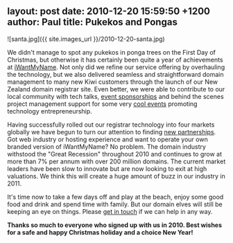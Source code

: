 layout: post
date: 2010-12-20 15:59:50 +1200
author: Paul
title: Pukekos and Pongas
----

![santa.jpg]({{ site.images_url }}/2010-12-20-santa.jpg)

We didn't manage to spot any pukekos in ponga trees on the First Day of Christmas, but otherwise it has certainly been quite a year of achievements at [iWantMyName](https://iwantmyname.co.nz/). Not only did we refine our service offering by overhauling the technology, but we also delivered seamless and straightforward domain management to many new Kiwi customers through the launch of our New Zealand domain registrar site. Even better, we were able to contribute to our local community with tech talks, [event sponsorships](https://iwantmyname.com/blog/2010/09/family-fun-forecast-for-software-freedom-day.html) and behind the scenes project management support for some very [cool events](http://up.org.nz/media/news/wellington_to_the_world_2010_review) promoting technology entrepreneurship.

Having successfully rolled out our registrar technology into four markets globally we have begun to turn our attention to finding [new partnerships](https://iwantmyname.com/blog/2010/10/domain-registrar-solution.html). Got web industry or hosting experience and want to operate your own branded version of iWantMyName? No problem. The domain industry withstood the "Great Recession" throughout 2010 and continues to grow at more than 7% per annum with over 200 million domains. The current market leaders have been slow to innovate but are now looking to exit at high valuations. We think this will create a huge amount of buzz in our industry in 2011.

It's time now to take a few days off and play at the beach, enjoy some good food and drink and spend time with family. But our domain elves will still be keeping an eye on things. Please [get in touch](https://iwantmyname.co.nz/support) if we can help in any way.

**Thanks so much to everyone who signed up with us in 2010. Best wishes for a safe and happy Christmas holiday and a choice New Year!**
